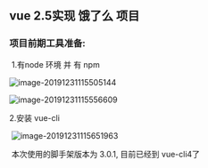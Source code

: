 ## vue 2.5实现 饿了么 项目

### 项目前期工具准备:

​	1.有node 环境 并 有 npm

![image-20191231115505144](C:\Users\Administrator\AppData\Roaming\Typora\typora-user-images\image-20191231115505144.png)

![image-20191231115556609](C:\Users\Administrator\AppData\Roaming\Typora\typora-user-images\image-20191231115556609.png)

2.安装 vue-cli

​	![image-20191231115651963](C:\Users\Administrator\AppData\Roaming\Typora\typora-user-images\image-20191231115651963.png)

​	本次使用的脚手架版本为 3.0.1, 目前已经到 vue-cli4了